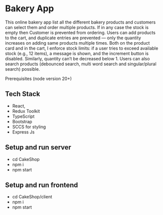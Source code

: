 # Bakery App

This online bakery app list all the different bakery products and customers can select them and order multiple products. 
If in any case the stock is empty then Customer is prevented from ordering. 
Users can add products to the cart, and duplicate entries are prevented — only the quantity increases on adding same products multiple times. 
Both on the product card and in the cart, I enforce stock limits: if a user tries to exceed available stock (e.g., 12 items), a message is shown, and the increment button is disabled. 
Similarly, quantity can’t be decreased below 1. Users can also search products (debounced search, multi word search and singular/plural search) possible.

Prerequisites
(node version 20+)

## Tech Stack

- React,
- Redux Toolkit
- TypeScript
- Bootstrap
- SCCS for styling
- Express Js

## Setup and run server

- cd CakeShop
- npm i
- npm start

## Setup and run frontend

- cd CakeShop/client
- npm i
- npm start
